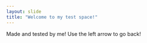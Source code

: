 ```yaml
---
layout: slide
title: "Welcome to my test space!"
---
```

Made and tested by me!
Use the left arrow to go back!
